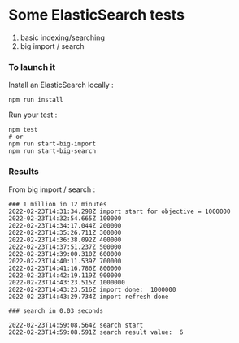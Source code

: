 # Some ElasticSearch tests

1. basic indexing/searching
1. big import / search

### To launch it

Install an ElasticSearch locally :
```shell
npm run install
```

Run your test :
```shell
npm test
# or
npm run start-big-import
npm run start-big-search
```

### Results

From big import / search :
```shell
### 1 million in 12 minutes
2022-02-23T14:31:34.298Z import start for objective = 1000000
2022-02-23T14:32:54.665Z 100000
2022-02-23T14:34:17.044Z 200000
2022-02-23T14:35:26.711Z 300000
2022-02-23T14:36:38.092Z 400000
2022-02-23T14:37:51.237Z 500000
2022-02-23T14:39:00.310Z 600000
2022-02-23T14:40:11.539Z 700000
2022-02-23T14:41:16.786Z 800000
2022-02-23T14:42:19.119Z 900000
2022-02-23T14:43:23.515Z 1000000
2022-02-23T14:43:23.516Z import done:  1000000
2022-02-23T14:43:29.734Z import refresh done

### search in 0.03 seconds

2022-02-23T14:59:08.564Z search start
2022-02-23T14:59:08.591Z search result value:  6
```
